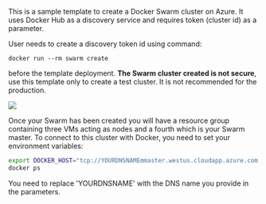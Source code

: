 This is a sample template to create a Docker Swarm cluster on Azure. It uses
Docker Hub as a discovery service and requires token (cluster id) as a parameter.

User needs to create a discovery token id using command:

    docker run --rm swarm create

before the template deployment. **The Swarm cluster created is not secure**, use
this template only to create a test cluster. It is not recommended for the
production.

<a href="https://portal.azure.com/#create/Microsoft.Template/uri/https%3A%2F%2Fraw.githubusercontent.com%2FAzure%2Fazure-quickstart-templates%2Fmaster%2Fdocker-swarm-cluster-simple%2Fazuredeploy.json" target="_blank">
    <img src="http://azuredeploy.net/deploybutton.png"/>
</a>

Once your Swarm has been created you will have a resource group containing three
VMs acting as nodes and a fourth which is your Swarm master. To connect to this
cluster with Docker, you need to set your environment variables:

```sh
export DOCKER_HOST="tcp://YOURDNSNAMEmmaster.westus.cloudapp.azure.com:2376"
docker ps
```

You need to replace 'YOURDNSNAME' with the DNS name you provide in the parameters.
